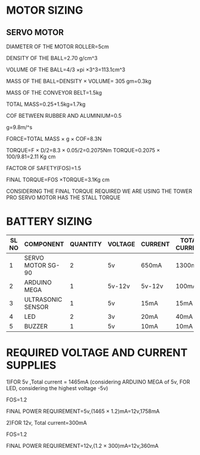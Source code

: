 # MOTOR SIZING
## SERVO MOTOR

DIAMETER OF THE MOTOR ROLLER=5cm

DENSITY OF THE BALL=2.70 g/cm^3

VOLUME OF THE BALL=4/3 ×pi ×3^3=113.1cm^3 

MASS OF THE BALL=DENSITY  × VOLUME= 305 gm=0.3kg

MASS OF THE CONVEYOR BELT=1.5kg

TOTAL MASS=0.25+1.5kg=1.7kg

COF BETWEEN RUBBER AND ALUMINIUM=0.5

g=9.8m/^s


FORCE=TOTAL MASS × g × COF=8.3N

TORQUE=F × D/2=8.3  × 0.05/2=0.2075Nm
TORQUE=0.2075  × 100/9.81=2.11 Kg cm


FACTOR OF SAFETY(FOS)=1.5


FINAL TORQUE=FOS ×TORQUE=3.1Kg cm



CONSIDERING THE FINAL TORQUE REQUIRED WE ARE USING THE TOWER PRO SERVO MOTOR   HAS THE STALL TORQUE 







# BATTERY SIZING


|SL NO | COMPONENT  | QUANTITY | VOLTAGE | CURRENT | TOTAL CURRENT|
|------|------------|----------|---------|---------|--------------|
|1|SERVO MOTOR SG-90|2|5v|650mA|1300mA|
|2|ARDUINO MEGA|1|5v-12v|5v-12v|100mA|
|3|ULTRASONIC SENSOR|1|5v|15mA|15mA|
|4|LED|2|3v|20mA|40mA|
|5|BUZZER|1|5v|10mA|10mA|



# REQUIRED VOLTAGE AND CURRENT SUPPLIES


1)FOR 5v ,Total current = 1465mA (considering ARDUINO MEGA of 5v,  FOR LED, considering the highest voltage -5v)    

  FOS=1.2

  FINAL POWER REQUIREMENT=5v,(1465 × 1.2)mA=12v,1758mA

2)FOR 12v, Total current=300mA

  FOS=1.2

  FINAL POWER REQUIREMENT=12v,(1.2 × 300)mA=12v,360mA  
